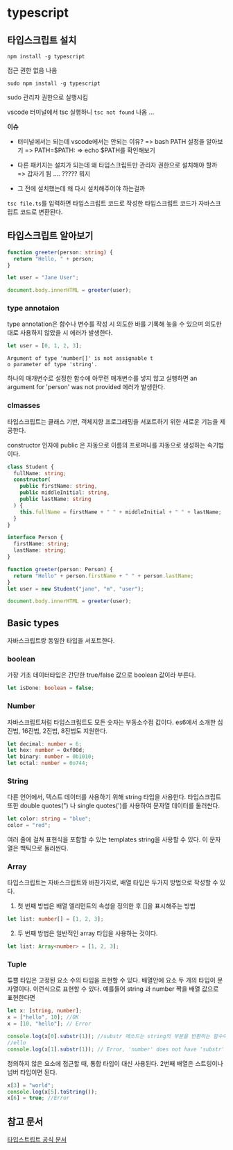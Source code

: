 # typescript

## 타입스크립트 설치

`npm install -g typescript`

접근 권한 없음 나옴

`sudo npm install -g typescript`

sudo 관리자 권한으로 실행시킴

vscode 터미널에서 tsc 실행하니 `tsc not found` 나옴 ...

**이슈**

- 터미널에서는 되는데 vscode에서는 안되는 이유?
  => bash PATH 설정을 알아보기
  => PATH=\$PATH:
  => echo \$PATH를 확인해보기

- 다른 패키지는 설치가 되는데 왜 타입스크립트만 관리자 권한으로 설치해야 할까
  => 갑자기 됨 .... ????? 뭐지

- 그 전에 설치했는데 왜 다시 설치해주어야 하는걸까

`tsc file.ts`를 입력하면 타입스크립트 코드로 작성한 타입스크립트 코드가 자바스크립트 코드로 변환된다.

## 타입스크립트 알아보기

```ts
function greeter(person: string) {
  return "Hello, " + person;
}

let user = "Jane User";

document.body.innerHTML = greeter(user);
```

### type annotaion

type annotation은 함수나 변수를 작성 시 의도한 바를 기록해 놓을 수 있으며 의도한 대로 사용하지 않았을 시 에러가 발생한다.

```ts
let user = [0, 1, 2, 3];
```

```shell
Argument of type 'number[]' is not assignable t
o parameter of type 'string'.
```

하나의 매개변수로 설정한 함수에 아무런 매개변수를 넣지 않고 실행하면 an argument for 'person' was not provided 에러가 발생한다.

### clmasses

타입스크립트는 클래스 기반, 객체지향 프로그래밍을 서포트하기 위한 새로운 기능을 제공한다.

constructor 인자에 public 은 자동으로 이름의 프로퍼니를 자동으로 생성하는 속기법이다.

```ts
class Student {
  fullName: string;
  constructor(
    public firstName: string,
    public middleInitial: string,
    public lastName: string
  ) {
    this.fullName = firstName + " " + middleInitial + " " + lastName;
  }
}

interface Person {
  firstName: string;
  lastName: string;
}

function greeter(person: Person) {
  return "Hello" + person.firstName + " " + person.lastName;
}
let user = new Student("jane", "m", "user");

document.body.innerHTML = greeter(user);
```

## Basic types

자바스크립트랑 동일한 타입을 서포트한다.

### boolean

가장 기초 데이터타입은 간단한 true/false 값으로 boolean 값이라 부른다.

```ts
let isDone: boolean = false;
```

### Number

자바스크립트처럼 타입스크립트도 모든 숫자는 부동소수점 값이다. es6에서 소개한 십진법, 16진법, 2진법, 8진법도 지원한다.

```ts
let decimal: number = 6;
let hex: number = Oxf00d;
let binary: number = 0b1010;
let octal: number = 0o744;
```

### String

다른 언어에서, 텍스트 데이터를 사용하기 위해 string 타입을 사용한다. 타입스크립트 또한 double quotes(") 나 single quotes(')를 사용하여 문자열 데이터를 둘러싼다.

```ts
let color: string = "blue";
color = "red";
```

여러 줄에 걸쳐 표현식을 포함할 수 있는 templates string을 사용할 수 있다. 이 문자열은 백틱으로 둘러싼다.

### Array

타입스크립트는 자바스크립트와 바찬가지로, 배열 타입은 두가지 방법으로 작성할 수 있다.

1. 첫 번째 방법은 배열 엘리먼트의 속성을 정의한 후 []을 표시해주는 방법

```ts
let list: number[] = [1, 2, 3];
```

2. 두 번째 방법은 일반적인 array 타입을 사용하는 것이다.

```ts
let list: Array<number> = [1, 2, 3];
```

### Tuple

튜쁠 타입은 고정된 요소 수의 타입을 표현할 수 있다. 배열안에 요소 두 개의 타입이 문자열이다. 이런식으로 표현할 수 있다.
예를들어 string 과 number 짝을 배열 값으로 표현한다면

```ts
let x: [string, number];
x = ["hello", 10]; //OK
x = [10, "hello"]; // Error
```

```ts
console.log(x[0].substr(1)); //substr 메소드는 string의 부분을 반환하는 함수이다.
//ello
console.log(x[1].substr(1)); // Error, 'number' does not have 'substr'
```

정의하지 않은 요소에 접근할 때, 통합 타입이 대신 사용된다. 2번째 배열은 스트링이나 넘버 타입이면 된다.

```ts
x[3] = "world";
console.log(x[5].toString());
x[6] = true; //Error
```

## 참고 문서

[타입스트립트 공식 문서](https://www.typescriptlang.org/docs/handbook/basic-types.html)
